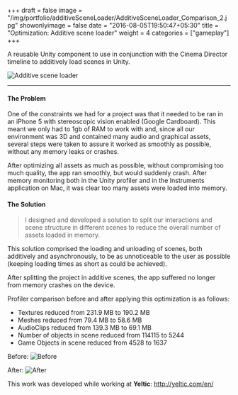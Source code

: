 +++
draft = false
image = "/img/portfolio/additiveSceneLoader/AdditiveSceneLoader_Comparison_2.jpg"
showonlyimage = false
date = "2016-08-05T19:50:47+05:30"
title = "Optimization: Additive scene loader"
weight = 4
categories = ["gameplay"]
+++

A reusable Unity component to use in conjunction with the Cinema Director timeline to additively load scenes in Unity.

<!--more-->

![Additive scene loader][1]

***

#### The Problem

One of the constraints we had for a project was that it needed to be ran in an iPhone 5 with stereoscopic vision enabled (Google Cardboard). This meant we only had to 1gb of RAM to work with and, since all our environment was 3D and contained many audio and graphical assets, several steps were taken to assure it worked as smoothly as possible, without any memory leaks or crashes.

After optimizing all assets as much as possible, without compromising too much quality, the app ran smoothly, but would suddenly crash. After memory monitoring both in the Unity profiler and in the Instruments application on Mac, it was clear too many assets were loaded into memory.

#### The Solution

> I designed and developed a solution to split our interactions and scene structure in different scenes to reduce the overall number of assets loaded in memory.

This solution comprised the loading and unloading of scenes, both additively and asynchronously, to be as unnoticeable to the user as possible (keeping loading times as short as could be achieved).

After splitting the project in additive scenes, the app suffered no longer from memory crashes on the device.

Profiler comparison before and after applying this optimization is as follows:

* Textures reduced from 231.9 MB to 190.2 MB
* Meshes reduced from 79.4 MB to 58.6 MB
* AudioClips reduced from 139.3 MB to 69.1 MB
* Number of objects in scene reduced from 114115 to 5244
* Game Objects in scene reduced from 4528 to 1637

Before:
![Before][2]

After:
![After][3]

This work was developed while working at **Yeltic**: http://yeltic.com/en/

[1]: /img/portfolio/additiveSceneLoader/AdditiveSceneLoader.jpg#center-resize "Additive loader component"
[2]: /img/portfolio/additiveSceneLoader/AdditiveSceneLoader_Comparison_1.jpg#center-resize "Before additive loader"
[3]: /img/portfolio/additiveSceneLoader/AdditiveSceneLoader_Comparison_2.jpg#center-resize "After additive loader"


